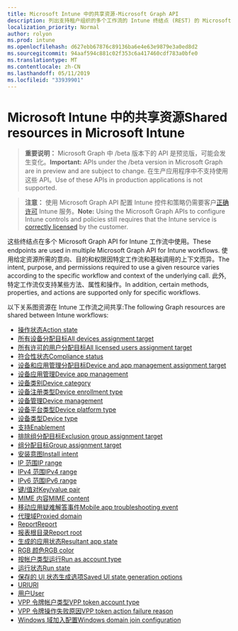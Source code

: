 ```yaml
---
title: Microsoft Intune 中的共享资源-Microsoft Graph API
description: 列出支持租户组织的多个工作流的 Intune 终结点 (REST) 的 Microsoft Graph API。
localization_priority: Normal
author: rolyon
ms.prod: intune
ms.openlocfilehash: d627ebb67876c89136ba6e4e63e9879e3a0ed8d2
ms.sourcegitcommit: 94aaf594c881c02f353c6a417460cdf783a0bfe0
ms.translationtype: MT
ms.contentlocale: zh-CN
ms.lasthandoff: 05/11/2019
ms.locfileid: "33939901"
---
```

# <a name="shared-resources-in-microsoft-intune"></a><span data-ttu-id="af872-103">Microsoft Intune 中的共享资源</span><span class="sxs-lookup"><span data-stu-id="af872-103">Shared resources in Microsoft Intune</span></span>

> <span data-ttu-id="af872-104">**重要说明：** Microsoft Graph 中 /beta 版本下的 API 是预览版，可能会发生变化。</span><span class="sxs-lookup"><span data-stu-id="af872-104">**Important:** APIs under the /beta version in Microsoft Graph are in preview and are subject to change.</span></span> <span data-ttu-id="af872-105">在生产应用程序中不支持使用这些 API。</span><span class="sxs-lookup"><span data-stu-id="af872-105">Use of these APIs in production applications is not supported.</span></span>

> <span data-ttu-id="af872-106">**注意：** 使用 Microsoft Graph API 配置 Intune 控件和策略仍需要客户[正确许可](https://www.microsoft.com/en-us/cloud-platform/microsoft-intune-pricing) Intune 服务。</span><span class="sxs-lookup"><span data-stu-id="af872-106">**Note:** Using the Microsoft Graph APIs to configure Intune controls and policies still requires that the Intune service is [correctly licensed](https://www.microsoft.com/en-us/cloud-platform/microsoft-intune-pricing) by the customer.</span></span>

<span data-ttu-id="af872-107">这些终结点在多个 Microsoft Graph API for Intune 工作流中使用。</span><span class="sxs-lookup"><span data-stu-id="af872-107">These endpoints are used in multiple Microsoft Graph API for Intune workflows.</span></span>  <span data-ttu-id="af872-108">使用给定资源所需的意向、目的和权限因特定工作流和基础调用的上下文而异。</span><span class="sxs-lookup"><span data-stu-id="af872-108">The intent, purpose, and permissions required to use a given resource varies according to the specific workflow and context of the underlying call.</span></span>  <span data-ttu-id="af872-109">此外, 特定工作流仅支持某些方法、属性和操作。</span><span class="sxs-lookup"><span data-stu-id="af872-109">In addition, certain methods, properties, and actions are supported only for specific workflows.</span></span>

<span data-ttu-id="af872-110">以下关系图资源在 Intune 工作流之间共享:</span><span class="sxs-lookup"><span data-stu-id="af872-110">The following Graph resources are shared between Intune workflows:</span></span>

- [<span data-ttu-id="af872-111">操作状态</span><span class="sxs-lookup"><span data-stu-id="af872-111">Action state</span></span>](intune-shared-actionstate.md)
- [<span data-ttu-id="af872-112">所有设备分配目标</span><span class="sxs-lookup"><span data-stu-id="af872-112">All devices assignment target</span></span>](intune-shared-alldevicesassignmenttarget.md)
- [<span data-ttu-id="af872-113">所有许可的用户分配目标</span><span class="sxs-lookup"><span data-stu-id="af872-113">All licensed users assignment target</span></span>](intune-shared-alllicensedusersassignmenttarget.md)
- [<span data-ttu-id="af872-114">符合性状态</span><span class="sxs-lookup"><span data-stu-id="af872-114">Compliance status</span></span>](intune-shared-compliancestatus.md)
- [<span data-ttu-id="af872-115">设备和应用管理分配目标</span><span class="sxs-lookup"><span data-stu-id="af872-115">Device and app management assignment target</span></span>](intune-shared-deviceandappmanagementassignmenttarget.md)
- [<span data-ttu-id="af872-116">设备应用管理</span><span class="sxs-lookup"><span data-stu-id="af872-116">Device app management</span></span>](intune-shared-deviceappmanagement.md)
- [<span data-ttu-id="af872-117">设备类别</span><span class="sxs-lookup"><span data-stu-id="af872-117">Device category</span></span>](intune-shared-devicecategory.md)
- [<span data-ttu-id="af872-118">设备注册类型</span><span class="sxs-lookup"><span data-stu-id="af872-118">Device enrollment type</span></span>](intune-shared-deviceenrollmenttype.md)
- [<span data-ttu-id="af872-119">设备管理</span><span class="sxs-lookup"><span data-stu-id="af872-119">Device management</span></span>](intune-shared-devicemanagement.md)
- [<span data-ttu-id="af872-120">设备平台类型</span><span class="sxs-lookup"><span data-stu-id="af872-120">Device platform type</span></span>](intune-shared-deviceplatformtype.md)
- [<span data-ttu-id="af872-121">设备类型</span><span class="sxs-lookup"><span data-stu-id="af872-121">Device type</span></span>](intune-shared-devicetype.md)
- [<span data-ttu-id="af872-122">支持</span><span class="sxs-lookup"><span data-stu-id="af872-122">Enablement</span></span>](intune-shared-enablement.md)
- [<span data-ttu-id="af872-123">排除组分配目标</span><span class="sxs-lookup"><span data-stu-id="af872-123">Exclusion group assignment target</span></span>](intune-shared-exclusiongroupassignmenttarget.md)
- [<span data-ttu-id="af872-124">组分配目标</span><span class="sxs-lookup"><span data-stu-id="af872-124">Group assignment target</span></span>](intune-shared-groupassignmenttarget.md)
- [<span data-ttu-id="af872-125">安装意图</span><span class="sxs-lookup"><span data-stu-id="af872-125">Install intent</span></span>](intune-shared-installintent.md)
- [<span data-ttu-id="af872-126">IP 范围</span><span class="sxs-lookup"><span data-stu-id="af872-126">IP range</span></span>](intune-shared-iprange.md)
- [<span data-ttu-id="af872-127">IPv4 范围</span><span class="sxs-lookup"><span data-stu-id="af872-127">IPv4 range</span></span>](intune-shared-ipv4range.md)
- [<span data-ttu-id="af872-128">IPv6 范围</span><span class="sxs-lookup"><span data-stu-id="af872-128">IPv6 range</span></span>](intune-shared-ipv6range.md)
- [<span data-ttu-id="af872-129">键/值对</span><span class="sxs-lookup"><span data-stu-id="af872-129">Key/value pair</span></span>](intune-shared-keyvaluepair.md)
- [<span data-ttu-id="af872-130">MIME 内容</span><span class="sxs-lookup"><span data-stu-id="af872-130">MIME content</span></span>](intune-shared-mimecontent.md)
- [<span data-ttu-id="af872-131">移动应用疑难解答事件</span><span class="sxs-lookup"><span data-stu-id="af872-131">Mobile app troubleshooting event</span></span>](intune-shared-mobileapptroubleshootingevent.md)
- [<span data-ttu-id="af872-132">代理域</span><span class="sxs-lookup"><span data-stu-id="af872-132">Proxied domain</span></span>](intune-shared-proxieddomain.md)
- [<span data-ttu-id="af872-133">Report</span><span class="sxs-lookup"><span data-stu-id="af872-133">Report</span></span>](intune-shared-report.md)
- [<span data-ttu-id="af872-134">报表根目录</span><span class="sxs-lookup"><span data-stu-id="af872-134">Report root</span></span>](intune-shared-reportroot.md)
- [<span data-ttu-id="af872-135">生成的应用状态</span><span class="sxs-lookup"><span data-stu-id="af872-135">Resultant app state</span></span>](intune-shared-resultantappstate.md)
- [<span data-ttu-id="af872-136">RGB 颜色</span><span class="sxs-lookup"><span data-stu-id="af872-136">RGB color</span></span>](intune-shared-rgbcolor.md)
- [<span data-ttu-id="af872-137">按帐户类型运行</span><span class="sxs-lookup"><span data-stu-id="af872-137">Run as account type</span></span>](intune-shared-runasaccounttype.md)
- [<span data-ttu-id="af872-138">运行状态</span><span class="sxs-lookup"><span data-stu-id="af872-138">Run state</span></span>](intune-shared-runstate.md)
- [<span data-ttu-id="af872-139">保存的 UI 状态生成选项</span><span class="sxs-lookup"><span data-stu-id="af872-139">Saved UI state generation options</span></span>](intune-shared-saveduistategenerationoptions.md)
- [<span data-ttu-id="af872-140">URI</span><span class="sxs-lookup"><span data-stu-id="af872-140">URI</span></span>](intune-shared-uri.md)
- [<span data-ttu-id="af872-141">用户</span><span class="sxs-lookup"><span data-stu-id="af872-141">User</span></span>](intune-shared-user.md)
- [<span data-ttu-id="af872-142">VPP 令牌帐户类型</span><span class="sxs-lookup"><span data-stu-id="af872-142">VPP token account type</span></span>](intune-shared-vpptokenaccounttype.md)
- [<span data-ttu-id="af872-143">VPP 令牌操作失败原因</span><span class="sxs-lookup"><span data-stu-id="af872-143">VPP token action failure reason</span></span>](intune-shared-vpptokenactionfailurereason.md)
- [<span data-ttu-id="af872-144">Windows 域加入配置</span><span class="sxs-lookup"><span data-stu-id="af872-144">Windows domain join configuration</span></span>](intune-shared-windowsdomainjoinconfiguration.md)
